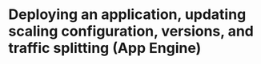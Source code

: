# Deploying an application, updating scaling configuration, versions, and traffic splitting (App Engine)

